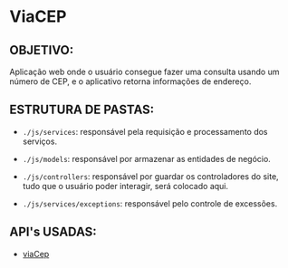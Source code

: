 # ViaCEP

## OBJETIVO:

Aplicação web onde o usuário consegue fazer uma consulta usando um número de CEP, e o aplicativo retorna informações de endereço.

## ESTRUTURA DE PASTAS:

- `./js/services`: responsável pela requisição e processamento dos serviços.

- `./js/models`: responsável por armazenar as entidades de negócio.

- `./js/controllers`: responsável por guardar os controladores do site, tudo que o usuário poder interagir, será colocado aqui.

- `./js/services/exceptions`: responsável pelo controle de excessões.

## API's USADAS:

- [viaCep](https://viacep.com.br/)